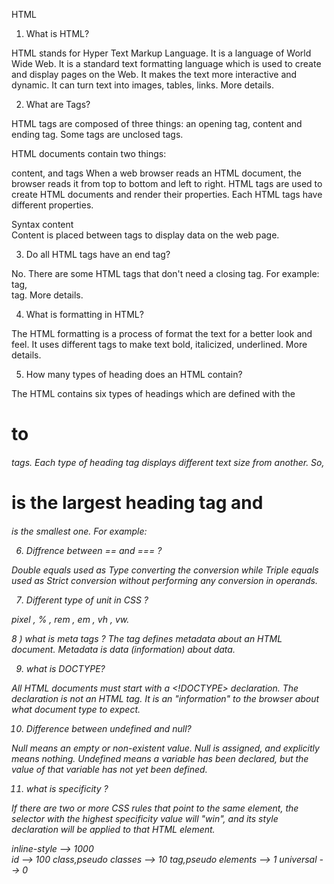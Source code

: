HTML 

1) What is HTML?

HTML stands for Hyper Text Markup Language. It is a language of World Wide Web. It is a standard text formatting language which is used to create and display pages on the Web. It makes the text more interactive and dynamic. It can turn text into images, tables, links. More details.

2) What are Tags?

HTML tags are composed of three things: an opening tag, content and ending tag. Some tags are unclosed tags.

HTML documents contain two things:

content, and
tags
When a web browser reads an HTML document, the browser reads it from top to bottom and left to right. HTML tags are used to create HTML documents and render their properties. Each HTML tags have different properties.

Syntax
<tag> content </tag>  
Content is placed between tags to display data on the web page.


3) Do all HTML tags have an end tag?  

No. There are some HTML tags that don't need a closing tag. For example: <image> tag, <br> tag. More details.

4) What is formatting in HTML?

The HTML formatting is a process of format the text for a better look and feel. It uses different tags to make text bold, italicized, underlined. More details.

5) How many types of heading does an HTML contain?

The HTML contains six types of headings which are defined with the <h1> to <h6> tags. Each type of heading tag displays different text size from another. So, <h1> is the largest heading tag and <h6> is the smallest one. For example:

6) Diffrence between == and === ?

Double equals used as Type converting the conversion while
Triple equals used as Strict conversion without performing any conversion in operands.

7) Different type of unit in CSS ?

pixel , % , rem , em , vh , vw.

8 ) what is meta tags ?
 The <meta> tag defines metadata about an HTML document. Metadata is data (information) about data.

9) what is DOCTYPE? 

All HTML documents must start with a <!DOCTYPE> declaration.
The declaration is not an HTML tag. It is an "information" to the browser about what document type to expect.

10) Difference between undefined and null?

Null means an empty or non-existent value. Null is assigned, and explicitly means nothing.
Undefined means a variable has been declared, but the value of that variable has not yet been defined. 

11) what is specificity ?

If there are two or more CSS rules that point to the same element, the selector with the highest specificity value will "win", and its style declaration will be applied to that HTML element.

inline-style            --> 1000    
id                      --> 100
class,pseudo classes    --> 10
tag,pseudo elements     --> 1
universal               --> 0
